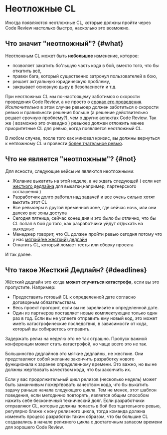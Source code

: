 # Неотложные CL

Иногда появляются неотложные CL, которые должны пройти через Code Review
настолько быстро, насколько это возможно.

## Что значит "неотложный"? {#what}

Неотложным CL может быть **небольшое** изменение, которое:
- позволяет закатить бо'льшую часть кода в бой, вместо того, что бы откатить всё, 
- правки бага, который существенно затронул пользователей в бою,
- решает актуальную юридическую проблему,
- закрывает основную дыру в безопасности и т.д.

При неотложных CL мы по-настоящему заботимся о скорости проведения Code Review,
а не просто о [сроках его проведения](reviewer/speed.md). *Исключительно* в этом случае
ревьюер должен заботиться о скорости ревью и правильнсти решения больше (а решение
действительно решает срочную проблему?), чем о других аспектах Code Review. Так же
( возможно это очевидно ) ревьюер должен отложить менее приоритетные CL для ревью,
когда появляется неотложный CL.

В любом случае, после того как миновал кризис, вы должны вернуться к нетложному CL
и провести [более тчательное ревью](reviewer/looking-for.md).

## Что не является "неотложным"? {#not}

Для ясности, следующие кейсы *не* являются неотложными:

-   Желание выкатить на этой неделе, а не ждать следующей ( если нет [жесткого дедлайна](#dedline) для выкатки,например, партнерского соглашения )
-   Разработчик долго работал над задачей и все очень сильно хотят выктить этот CL
-   Все ревьюеры в другой временной зоне, где сейчас ночь, или они далеко вне зоны доступа
-   Сегодня пятница, сейчас конец дня и это было бы отлично, что бы CL попал в бой до того, как разработчики уйдут отдыхать на выходные
-   Менеджер говорит, что CL должен пройти ревью сегодня потому что у нас [мягкий(не жесткий) дедлайн](#deadlines)
-   Откатить CL, который ломает тесты или сборку проекта

И так далее.

## Что такое Жесткий Дедлайн? {#deadlines}


Жёсткий дедлайн это когда **может случиться катастрофа**, если вы это пропустите.
Например:

-   Предоставить готовый CL к определенной дате согласно договорным обязательствам.
-   Весь проект прогорит, если вы не зарелизите к определенной дате.
-   Один из партнеров поставляет новые комплектующие только один раз в год. Если вы не успеете отправить ему новый код, это может иметь катастрофические последствия, в зависимости от кода, который вы собираетесь отправить.

Задержать релиз на неделю это не так страшно. Пропуск важной конференции
может стать катастрофой, но чаще всего это не так.

Большинство дедлайнов это мягкие дедлайны, не жесткие. Они представляют собой желание
закончить разработку нового функционала к заранее определенному времени. Это важно, но
вы не должны жертвовать качеством кода, что бы закончить их.

Если у вас продолжительный цикл релизов (несколько недель) может быть заманчивым
пожертвовать качеством кода, что бы выкатить задачу раньше начала следующего цикла.
Тем не менее, этот шаблон поведения, если методично повторять, является общим способом
нажить себе бесконечный технический долг. Если разработчики  отправляют CL, которые
должны попасть в бой без тщательного ревью, регулярно ближе к кону релизного цикла, тогда
команда должна изменить процесс разработки таким образом, что бы большие CL создавались
в начале релизного цикла с достаточным запасом времени для хорошего Code Review.
